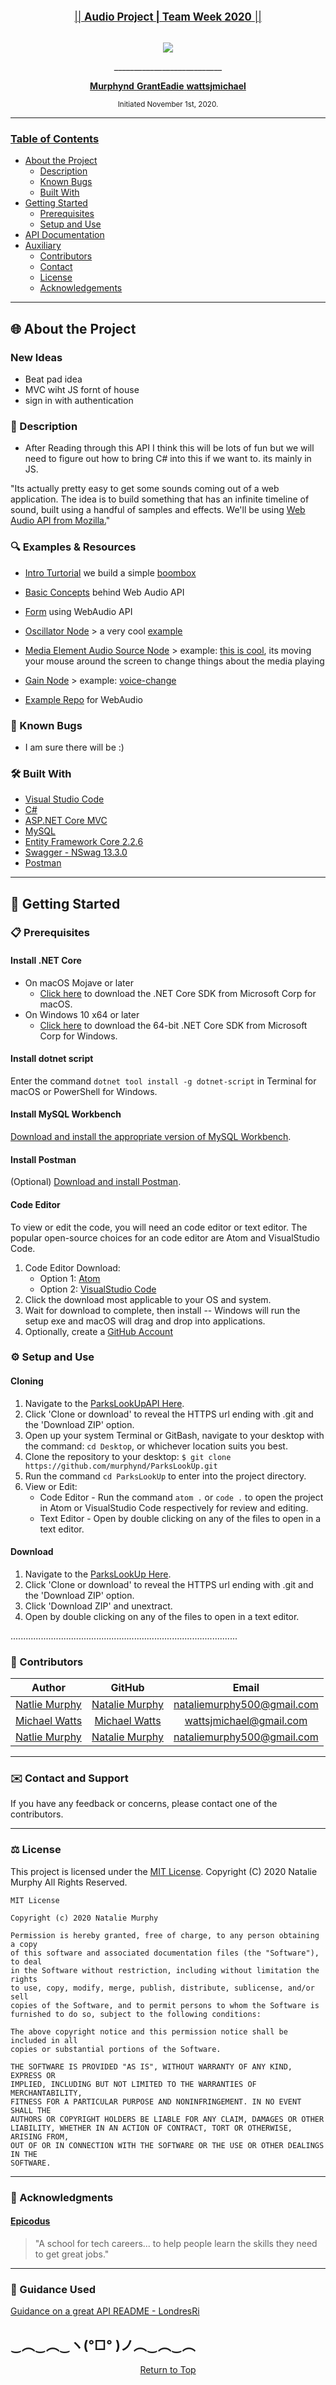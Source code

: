 <br>
<p align="center">
  <u><big>|| <b>Audio Project | Team Week 2020</b> ||</big></u>
</p>
<p align="center">
    <!-- Project Avatar/Logo -->
    <br>
    <a>
        <img src="https://www.funny-emoticons.com/files/smileys-emoticons/cool-emoticons/122-listening-to-music.png">
    </a>
    <p align="center">
      ___________________________
    </p>
    <!-- GitHub Link -->
    <p align="center">
        <a href="https://github.com/Murphynd">
            <strong>Murphynd</strong>
        </a> 
        <a href="https://github.com/GrantEadie">
            <strong>GrantEadie</strong>
        </a> 
        <a href="https://github.com/wattsjmichael">
            <strong>wattsjmichael</strong>
        </a> 
    </p>
    <!-- Project Shields --> 
    <!-- <p align="center">
        <a href="https://github.com/murphynd/ParksLookUp/graphs/contributors">
            <img src="https://img.shields.io/github/contributors/LondresRi/CoffeeTrackerAPI.Solution-API-ReadMe-Example.svg?style=plastic">
        </a>
        <a href="https://linkedin.com/in/nataliedoraismurphy">
            <img src="https://img.shields.io/badge/-LinkedIn-black.svg?style=plastic&logo=linkedin&colorB=2867B2">
        </a>
    </p>     -->
</p>

<p align="center">
  <small>Initiated November 1st, 2020.</small>
</p>

---

### <u>Table of Contents</u>

- <a href="#🌐-about-the-project">About the Project</a>
  - <a href="#📖-description">Description</a>
  - <a href="#🦠-known-bugs">Known Bugs</a>
  - <a href="#🛠-built-with">Built With</a>
  <!-- * <a href="#🔍-preview">Preview</a> -->
- <a href="#🏁-getting-started">Getting Started</a>
  - <a href="#📋-prerequisites">Prerequisites</a>
  - <a href="#⚙️-setup-and-use">Setup and Use</a>
- <a href="#🛰️-api-documentation">API Documentation</a>
- <a href="#🤝-contributors">Auxiliary</a>
  - <a href="#🤝-contributors">Contributors</a>
  - <a href="#✉️-contact-and-support">Contact</a>
  - <a href="#⚖️-license">License</a>
  - <a href="#🌟-acknowledgements">Acknowledgements</a>

---

## 🌐 About the Project

### New Ideas

- Beat pad idea
- MVC wiht JS fornt of house
- sign in with authentication

### 📖 Description

- After Reading through this API I think this will be lots of fun but we will need to figure out how to bring C# into this if we want to. its mainly in JS.

"Its actually pretty easy to get some sounds coming out of a web application. The idea is to build something that has an infinite timeline of sound, built using a handful of samples and effects. We'll be using [Web Audio API from Mozilla.](https://developer.mozilla.org/en-US/docs/Web/API/Web_Audio_API)"

### 🔍 Examples & Resources

- [Intro Turtorial](https://developer.mozilla.org/en-US/docs/Web/API/Web_Audio_API/Using_Web_Audio_API) we build a simple [boombox](https://codepen.io/Rumyra/pen/qyMzqN/)
- [Basic Concepts](https://developer.mozilla.org/en-US/docs/Web/API/Web_Audio_API/Basic_concepts_behind_Web_Audio_API) behind Web Audio API

- [Form](https://css-tricks.com/form-validation-web-audio/) using WebAudio API
- [Oscillator Node](https://developer.mozilla.org/en-US/docs/Web/API/OscillatorNode) > a very cool [example](http://mdn.github.io/violent-theremin/)
- [Media Element Audio Source Node](https://developer.mozilla.org/en-US/docs/Web/API/MediaElementAudioSourceNode) > example: [this is cool](https://mdn.github.io/webaudio-examples/media-source-buffer/), its moving your mouse around the screen to change things about the media playing
- [Gain Node](https://developer.mozilla.org/en-US/docs/Web/API/GainNode) > example: [voice-change](https://mdn.github.io/voice-change-o-matic/)
- [Example Repo](https://github.com/mdn/webaudio-examples/) for WebAudio

### 🦠 Known Bugs

- I am sure there will be :)

### 🛠 Built With

- [Visual Studio Code](https://code.visualstudio.com/)
- [C#](https://docs.microsoft.com/en-us/dotnet/csharp/)
- [ASP.NET Core MVC](https://docs.microsoft.com/en-us/aspnet/core/mvc/overview?view=aspnetcore-3.1)
- [MySQL](https://dev.mysql.com/)
- [Entity Framework Core 2.2.6](https://docs.microsoft.com/en-us/ef/core/)
- [Swagger - NSwag 13.3.0](https://docs.microsoft.com/en-us/aspnet/core/tutorials/getting-started-with-nswag?view=aspnetcore-3.1&tabs=visual-studio)
- [Postman](postman.com)

<!-- ### 🔍 Preview -->

---

## 🏁 Getting Started

### 📋 Prerequisites

#### Install .NET Core

- On macOS Mojave or later
  - [Click here](https://dotnet.microsoft.com/download/thank-you/dotnet-sdk-2.2.106-macos-x64-installer) to download the .NET Core SDK from Microsoft Corp for macOS.
- On Windows 10 x64 or later
  - [Click here](https://dotnet.microsoft.com/download/thank-you/dotnet-sdk-2.2.203-windows-x64-installer) to download the 64-bit .NET Core SDK from Microsoft Corp for Windows.

#### Install dotnet script

Enter the command `dotnet tool install -g dotnet-script` in Terminal for macOS or PowerShell for Windows.

#### Install MySQL Workbench

[Download and install the appropriate version of MySQL Workbench](https://dev.mysql.com/downloads/workbench/).

#### Install Postman

(Optional) [Download and install Postman](https://www.postman.com/downloads/).

#### Code Editor

To view or edit the code, you will need an code editor or text editor. The popular open-source choices for an code editor are Atom and VisualStudio Code.

1. Code Editor Download:
   - Option 1: [Atom](https://nodejs.org/en/)
   - Option 2: [VisualStudio Code](https://www.npmjs.com/)
2. Click the download most applicable to your OS and system.
3. Wait for download to complete, then install -- Windows will run the setup exe and macOS will drag and drop into applications.
4. Optionally, create a [GitHub Account](https://github.com)

### ⚙️ Setup and Use

#### Cloning

1. Navigate to the [ParksLookUpAPI Here](https://github.com/murphynd/ParksLookUp).
2. Click 'Clone or download' to reveal the HTTPS url ending with .git and the 'Download ZIP' option.
3. Open up your system Terminal or GitBash, navigate to your desktop with the command: `cd Desktop`, or whichever location suits you best.
4. Clone the repository to your desktop: `$ git clone https://github.com/murphynd/ParksLookUp.git`
5. Run the command `cd ParksLookUp` to enter into the project directory.
6. View or Edit:
   - Code Editor - Run the command `atom .` or `code .` to open the project in Atom or VisualStudio Code respectively for review and editing.
   - Text Editor - Open by double clicking on any of the files to open in a text editor.

#### Download

1. Navigate to the [ParksLookUp Here](https://github.com/murphynd/ParksLookUp).
2. Click 'Clone or download' to reveal the HTTPS url ending with .git and the 'Download ZIP' option.
3. Click 'Download ZIP' and unextract.
4. Open by double clicking on any of the files to open in a text editor.

<!-- #### AppSettings

1. Create a new file in the ParksLookUp directory named `appsettings.json`
2. Add in the following code snippet to the new appsettings.json file:

```
{

  "AppSettings": {
    "Secret": "THIS IS USED TO SIGN AND VERIFY JWT TOKENS, REPLACE IT WITH YOUR OWN SECRET, IT CAN BE ANY STRING"
  },

  "Logging": {
    "LogLevel": {
      "Default": "Warning"
    }
  },
  "AllowedHosts": "*",
  "ConnectionStrings": {
    "DefaultConnection": "Server=localhost;Port=3306;database=ParksLookUp;uid=root;pwd=epicodus;"
}
```

3. Change the server, port, and user id as necessary. Replace 'YourPassword' with relevant MySQL password (set at installation of MySQL).

#### Database

1. Navigate to ParksLookUp directory using the MacOS Terminal or Windows Powershell (e.g. `cd Desktop/ParksLookUp`).
2. Run the command `dotnet ef database update` to generate the database through Entity Framework Core.
3. (Optional) To update the database with any changes to the code, run the command `dotnet ef migrations add <MigrationsName>` which will use Entity Framework Core's code-first principle to generate a database update. After, run the previous command `dotnet ef database update` to update the database.

#### Launch the API

1. Navigate to ParksLookUp directory using the MacOS Terminal or Windows Powershell (e.g. `cd Desktop/ParksLookUp`).
2. Run the command `dotnet run` to have access to the API in Postman or browser.

---

## 🛰️ API Documentation

Explore the API endpoints in Postman or a browser. You will not be able to utilize authentication in a browser.

### Using Swagger Documentation

To explore the Travel API with NSwag, launch the project using `dotnet run` with the Terminal or Powershell, and input the following URL into your browser: `http://localhost:5000/swagger/index.html`

### Using the JSON Web Token

In order to be authorized to use the POST, PUT, DELETE functionality of the API, please authenticate yourself through Swagger and Postman.

- Open `http://localhost:5000/swagger/index.html`
- Select POST /users/register. fill out

```
{
  "Id": 0,
  "FirstName": "Your first name",
  "LastName": "Your last name ",
  "Username": "Your user name ",
  "Password": "Your password"
}
```

- in Swagger Try out /users/authenticate. fill out with your information you registered with.

```
{
  "Id": 1,
  "FirstName": "Your first name",
  "LastName": "Your last name ",
  "Username": "Your user name ",
  "Password": "Your password"
}
```

- The token will be generated in the response.
- Go to POSTMAN
- Copy and paste the token as the Token paramenter in the Authorization tab.
- Select Type: Bearer Token
- Now you can do a call -->

<!-- ### Note on Pagination

The ParksLookUp API returns a default of 10 results per page at a time, up to a maximum of 50.

To modify this, use the query parameters `pageLimit` and `pageNumber` to alter the response results displayed. The `pageLimit` parameter will specify how many results will be displayed, and the `pageNumber` parameter will specify which element in the response the limit should start counting. -->

<!-- #### Example Query

```
http://localhost:5000/api/places/?city=seattle&pageLimit=50&pageNumber=1
```

To use default, _don't include_ `pageLimit` and `pageNumber` or set them equal to zero. -->

..........................................................................................

<!-- ### Endpoints

Base URL: `http://localhost:5000`

### Places

Access Titles and descriptions on Parks in the USA.

#### HTTP Request

```
GET /api/parks
POST /api/parks
GET /api/parks/{id}
GET /api/parks/random
GET /api/parks/best?rating=x
PUT /api/parks/{id}
DELETE /api/parks/{id}
```

#### Path Parameters

| Parameter |  Type  | Default | Required | Description                                         |
| :-------: | :----: | :-----: | :------: | --------------------------------------------------- |
|   Title   | string |  none   |   true   | Return matches by Title of Park.                    |
| Location  | string |  none   |   true   | Return matches by location name.                    |
|   Desc    | string |  none   |   true   | Return matches by description of park.              |
|   Kind    | string |  none   |   true   | Return matches by kind of park (State or National). |
|  Rating   |  int   |    0    |  false   | Return matches by rating value.                     |

#### Example Query

```
http://localhost:5000/api/parks/?Location=Wyoming&kind=national
```

#### Sample JSON Response

```

{
    "parkId": -4,
    "title": "Yellowstone",
    "location": "Wyoming",
    "desc": "USA",
    "kind": "National",
    "date": "2020-10-30T12:04:52.470664",
    "rating": 4
}
```

### USERS

Register as a user and navigate the site.

#### HTTP Request

```

POST /Users/authenticate
POST /Users/register
GET /Users
GET /Users/{id}
PUT /Users/{id}
DELETE /Users/{id}
```

#### Path Parameters

| Parameter |  Type  | Default | Required | Description      |
| :-------: | :----: | :-----: | :------: | ---------------- |
| FirstName | string |  none   |   true   | Users first name |
| LastName  | string |  none   |   true   | Users last name  |
| Username  | string |  none   |   true   | Users username   |
| Password  | string |  none   |   true   | Users password   |

#### Example Query

(with an authorization)

```
http://localhost:5000/users/1
```

#### Sample JSON Response

```
{
    "id": 1,
    "firstName": "Natalie",
    "lastName": "Murphy",
    "username": "KAleCat",
    "password": null
}
```

--- -->

### 🤝 Contributors

| Author                                                       |                    GitHub                         |                              Email                              |
| ------------------------------------------------------------ | :------------------------------------------------:| :-------------------------------------------------------------: |
| [Natlie Murphy](https://linkedin.com/in/nataliedoraismurphy) | [Natalie Murphy](https://github.com/murphynd)     | [nataliemurphy500@gmail.com](mailto:nataliemurphy500@gmail.com) |
| [Michael Watts](https://linkedin.com/in/wattsjmichael)       | [Michael Watts](https://github.com/wattsjmichael) | [wattsjmichael@gmail.com](mailto:wattsjmichael@gmail.com)       |
| [Natlie Murphy](https://linkedin.com/in/nataliedoraismurphy) | [Natalie Murphy](https://github.com/murphynd)     | [nataliemurphy500@gmail.com](mailto:nataliemurphy500@gmail.com) |

---

### ✉️ Contact and Support

If you have any feedback or concerns, please contact one of the contributors.

---

### ⚖️ License

This project is licensed under the [MIT License](https://opensource.org/licenses/MIT). Copyright (C) 2020 Natalie Murphy All Rights Reserved.

```
MIT License

Copyright (c) 2020 Natalie Murphy

Permission is hereby granted, free of charge, to any person obtaining a copy
of this software and associated documentation files (the "Software"), to deal
in the Software without restriction, including without limitation the rights
to use, copy, modify, merge, publish, distribute, sublicense, and/or sell
copies of the Software, and to permit persons to whom the Software is
furnished to do so, subject to the following conditions:

The above copyright notice and this permission notice shall be included in all
copies or substantial portions of the Software.

THE SOFTWARE IS PROVIDED "AS IS", WITHOUT WARRANTY OF ANY KIND, EXPRESS OR
IMPLIED, INCLUDING BUT NOT LIMITED TO THE WARRANTIES OF MERCHANTABILITY,
FITNESS FOR A PARTICULAR PURPOSE AND NONINFRINGEMENT. IN NO EVENT SHALL THE
AUTHORS OR COPYRIGHT HOLDERS BE LIABLE FOR ANY CLAIM, DAMAGES OR OTHER
LIABILITY, WHETHER IN AN ACTION OF CONTRACT, TORT OR OTHERWISE, ARISING FROM,
OUT OF OR IN CONNECTION WITH THE SOFTWARE OR THE USE OR OTHER DEALINGS IN THE
SOFTWARE.
```

---

### 🌟 Acknowledgments

#### [Epicodus](https://www.epicodus.com/)

> "A school for tech careers... to help people learn the skills they need to get great jobs."

---

### 🍎 Guidance Used

<!-- [Guidance on JWT Authentication](https://jasonwatmore.com/post/2018/08/14/aspnet-core-21-jwt-authentication-tutorial-with-example-api)

[Guidance on JWT Authentication, Registration and User Management](https://jasonwatmore.com/post/2018/06/26/aspnet-core-21-simple-api-for-authentication-registration-and-user-management)

[Guidance on setting up Swagger](https://dev.to/avishekp86/adding-swagger-through-vscode-525p) -->

[Guidance on a great API README - LondresRi](https://github.com/LondresRi)

## ‿︵‿︵‿ヽ(°□° )ノ︵‿︵‿︵

<center><a href="#">Return to Top</a></center>
